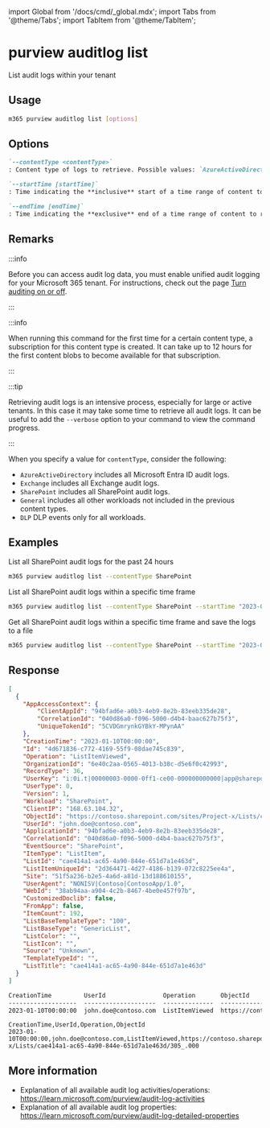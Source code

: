 <!-- DISCLAIMER: All secrets, passwords, and sensitive values in this document are examples only and not real credentials. -->
import Global from '/docs/cmd/_global.mdx';
import Tabs from '@theme/Tabs';
import TabItem from '@theme/TabItem';

# purview auditlog list

List audit logs within your tenant

## Usage

```sh
m365 purview auditlog list [options]
```

## Options

```md definition-list
`--contentType <contentType>`
: Content type of logs to retrieve. Possible values: `AzureActiveDirectory`, `Exchange`, `SharePoint`, `General`, `DLP`.

`--startTime [startTime]`
: Time indicating the **inclusive** start of a time range of content to return. This should be defined as a valid ISO 8601 string (2021-12-16T18:28:48.6964197Z). Start time cannot be more than 7 days in the past. Default value is 24h ago.

`--endTime [endTime]`
: Time indicating the **exclusive** end of a time range of content to return. This should be defined as a valid ISO 8601 string (2021-12-16T18:28:48.6964197Z). Default value is now.
```

<Global />

## Remarks

:::info

Before you can access audit log data, you must enable unified audit logging for your Microsoft 365 tenant. For instructions, check out the page [Turn auditing on or off](https://learn.microsoft.com/microsoft-365/compliance/audit-log-enable-disable).

:::

:::info

When running this command for the first time for a certain content type, a subscription for this content type is created. It can take up to 12 hours for the first content blobs to become available for that subscription.

:::

:::tip

Retrieving audit logs is an intensive process, especially for large or active tenants. In this case it may take some time to retrieve all audit logs. It can be useful to add the `--verbose` option to your command to view the command progress.

:::

When you specify a value for `contentType`, consider the following:

- `AzureActiveDirectory` includes all Microsoft Entra ID audit logs.
- `Exchange` includes all Exchange audit logs.
- `SharePoint` includes all SharePoint audit logs.
- `General` includes all other workloads not included in the previous content types.
- `DLP` DLP events only for all workloads.

## Examples

List all SharePoint audit logs for the past 24 hours

```sh
m365 purview auditlog list --contentType SharePoint
```

List all SharePoint audit logs within a specific time frame

```sh
m365 purview auditlog list --contentType SharePoint --startTime "2023-01-01T00:00:00Z" --endTime "2023-01-03T09:00:00Z"
```

Get all SharePoint audit logs within a specific time frame and save the logs to a file

```sh
m365 purview auditlog list --contentType SharePoint --startTime "2023-01-01T00:00:00Z" --endTime "2023-01-01T12:00:00Z" > auditLogs.json
```

## Response

<Tabs>
  <TabItem value="JSON">

  ```json
  [
    {
      "AppAccessContext": {
          "ClientAppId": "94bfad6e-a0b3-4eb9-8e2b-83eeb335de28",
          "CorrelationId": "040d86a0-f096-5000-d4b4-baac627b75f3",
          "UniqueTokenId": "5CVDGmrynkGYBkY-MPynAA"
      },
      "CreationTime": "2023-01-10T00:00:00",
      "Id": "4d671836-c772-4169-55f9-08dae745c839",
      "Operation": "ListItemViewed",
      "OrganizationId": "6e40c2aa-0565-4013-b38c-d5e6f0c42993",
      "RecordType": 36,
      "UserKey": "i:0i.t|00000003-0000-0ff1-ce00-000000000000|app@sharepoint",
      "UserType": 0,
      "Version": 1,
      "Workload": "SharePoint",
      "ClientIP": "168.63.104.32",
      "ObjectId": "https://contoso.sharepoint.com/sites/Project-x/Lists/cae414a1-ac65-4a90-844e-651d7a1e463d/305_.000",
      "UserId": "john.doe@contoso.com",
      "ApplicationId": "94bfad6e-a0b3-4eb9-8e2b-83eeb335de28",
      "CorrelationId": "040d86a0-f096-5000-d4b4-baac627b75f3",
      "EventSource": "SharePoint",
      "ItemType": "ListItem",
      "ListId": "cae414a1-ac65-4a90-844e-651d7a1e463d",
      "ListItemUniqueId": "2d364471-4d27-4186-b139-072c8225ee4a",
      "Site": "51f5a236-b2e5-4a6d-a81d-13d188610155",
      "UserAgent": "NONISV|Contoso|ContosoApp/1.0",
      "WebId": "38ab94aa-a904-4c2b-8467-4be0e457f97b",
      "CustomizedDoclib": false,
      "FromApp": false,
      "ItemCount": 192,
      "ListBaseTemplateType": "100",
      "ListBaseType": "GenericList",
      "ListColor": "",
      "ListIcon": "",
      "Source": "Unknown",
      "TemplateTypeId": "",
      "ListTitle": "cae414a1-ac65-4a90-844e-651d7a1e463d"
    }
  ]
  ```

  </TabItem>
  <TabItem value="Text">

  ```txt
  CreationTime         UserId                Operation       ObjectId                                                                                          
  -------------------  --------------------  --------------  --------------------------------------------------------------------------------------------------
  2023-01-10T00:00:00  john.doe@contoso.com  ListItemViewed  https://contoso.sharepoint.com/sites/Project-x/Lists/cae414a1-ac65-4a90-844e-651d7a1e463d/305_.000
  ```

  </TabItem>
  <TabItem value="CSV">

  ```csv
  CreationTime,UserId,Operation,ObjectId
  2023-01-10T00:00:00,john.doe@contoso.com,ListItemViewed,https://contoso.sharepoint.com/sites/Project-x/Lists/cae414a1-ac65-4a90-844e-651d7a1e463d/305_.000
  ```

  </TabItem>
</Tabs>

## More information

- Explanation of all available audit log activities/operations: https://learn.microsoft.com/purview/audit-log-activities
- Explanation of all available audit log properties: https://learn.microsoft.com/purview/audit-log-detailed-properties
